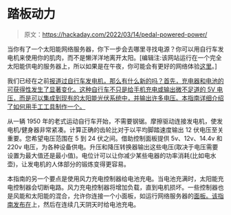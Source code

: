 # 踏板动力

> 原文：<https://hackaday.com/2022/03/14/pedal-powered-power/>

当你有了一个太阳能网络服务器，你下一步会去哪里寻找电源？你可以用自行车发电机来使用你的肌肉，而不是懒洋洋地离开太阳。[编辑注:该网站运行在一个完全太阳能供电的服务器上，所以如果是在午夜，你可能会有更好的网络体验[这里](https://www.lowtechmagazine.com/2022/03/how-to-build-bike-generator.html)。]

我们已经在之前[报道过自行车发电机，那么有什么新的吗？首先，充电器和电池的可获得性发生了显著变化。这种自行车不只是给手机充电或输出微不足道的 5V 电压，而是可以集成到现有的太阳能光伏系统中，并输出许多电压。本指南详细介绍了如何用手工工具制作一个。](https://hackaday.com/2013/10/30/bicycle-generator-for-emergency-electricity/)

从一辆 1950 年的老式运动自行车开始，不需要钢锯。摩擦驱动连接发电机，使发电机/健身器非常紧凑。计算正确的齿轮比对于以平均脚踏速度输出 12 伏电压至关重要。您希望电压范围在 5 到 24 伏之间。借助控制面板提供 5v、12v、14.4v 和 220v 电压，为各种设备供电。升压和降压转换器输出这些电压(取决于电压需要设置为最大值还是最小值)。电位计可以让你减少某些电器的功率消耗(比如电水壶)，让发电机的人体部分的锻炼变得更容易。

本指南的另一个要点是使用风力充电控制器给电池充电。当电池充满时，太阳能充电控制器会切断电路。风力充电控制器将增加负载，直到电机损坏。一些控制器也是风能和太阳能的混合，允许你连接一个小面板，如运行网络服务器的[面板。该指南发布在](https://hackaday.com/2018/10/08/perfecting-the-solar-powered-web-server/)上，然后在连续几天阴天时给电池充电。